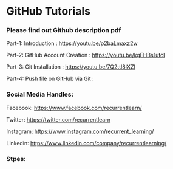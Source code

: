 # GitHub Tutorials
### Please find out Github description pdf

Part-1: Introduction : https://youtu.be/p2baLmaxz2w

Part-2: GitHub Account Creation : https://youtu.be/kgFHBs1utcI

Part-3: Git Installation : https://youtu.be/7Q2ttl8IXZI

Part-4: Push file on GitHub via Git : 






### Social Media Handles:

Facebook: https://www.facebook.com/recurrentlearn/

Twitter: https://twitter.com/recurrentlearn

Instagram: https://www.instagram.com/recurrent_learning/

Linkedin: https://www.linkedin.com/company/recurrentlearning/

### Stpes:


